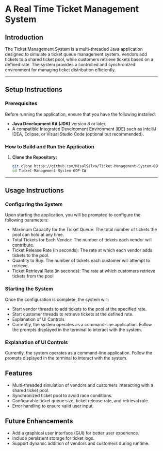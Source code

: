 # A Real Time Ticket Management System

## Introduction
The Ticket Management System is a multi-threaded Java application designed to simulate a ticket queue management system. Vendors add tickets to a shared ticket pool, while customers retrieve tickets based on a defined rate. The system provides a controlled and synchronized environment for managing ticket distribution efficiently.

---

## Setup Instructions

### Prerequisites
Before running the application, ensure that you have the following installed:
- **Java Development Kit (JDK)** version 8 or later.
- A compatible Integrated Development Environment (IDE) such as IntelliJ IDEA, Eclipse, or Visual Studio Code (optional but recommended).

### How to Build and Run the Application
1. **Clone the Repository:**
   ```bash
   git clone https://github.com/MisalSilva/Ticket-Management-System-OOP-CW.git
   cd Ticket-Management-System-OOP-CW
---

## Usage Instructions

### Configuring the System
Upon starting the application, you will be prompted to configure the following parameters:

- Maximum Capacity for the Ticket Queue: The total number of tickets the pool can hold at any time.
- Total Tickets for Each Vendor: The number of tickets each vendor will contribute.
- Ticket Release Rate (in seconds): The rate at which each vendor adds tickets to the pool.
- Quantity to Buy: The number of tickets each customer will attempt to retrieve.
- Ticket Retrieval Rate (in seconds): The rate at which customers retrieve tickets from the pool

### Starting the System
Once the configuration is complete, the system will:

- Start vendor threads to add tickets to the pool at the specified rate.
- Start customer threads to retrieve tickets at the defined rate.
- Explanation of UI Controls
- Currently, the system operates as a command-line application. Follow the prompts displayed in the terminal to interact with the system.

### Explanation of UI Controls
Currently, the system operates as a command-line application. Follow the prompts displayed in the terminal to interact with the system.

## Features
- Multi-threaded simulation of vendors and customers interacting with a shared ticket pool.
- Synchronized ticket pool to avoid race conditions.
- Configurable ticket queue size, ticket release rate, and retrieval rate.
- Error handling to ensure valid user input.

## Future Enhancements
- Add a graphical user interface (GUI) for better user experience.
- Include persistent storage for ticket logs.
- Support dynamic addition of vendors and customers during runtime.
